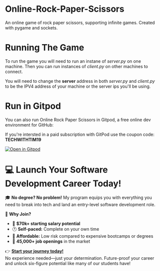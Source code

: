 # Online-Rock-Paper-Scissors
An online game of rock paper scissors, supporting infinite games. Created with pygame and sockets.

# Running The Game
To run the game you will need to run an instane of *server.py* on one machine. Then you can run instances of *client.py* on other machines to connect.

You will need to change the **server** address in both *server.py* and *client.py* to be the IPV4 address of your machine or the server ips you'll be using.

# Run in Gitpod

You can also run Online Rock Paper Scissors in Gitpod, a free online dev environment for GitHub:

If you're intersted in a paid subscription with GitPod use the coupon code: **TECHWITHTIM19**

[![Open in Gitpod](https://gitpod.io/button/open-in-gitpod.svg)](https://gitpod.io/#https://github.com/techwithtim/Online-Rock-Paper-Scissors/blob/master/game.py)


# 💻 Launch Your Software Development Career Today!  

🎓 **No degree? No problem!** My program equips you with everything you need to break into tech and land an entry-level software development role.  

🚀 **Why Join?**  
- 💼 **$70k+ starting salary potential**  
- 🕐 **Self-paced:** Complete on your own time  
- 🤑 **Affordable:** Low risk compared to expensive bootcamps or degrees
- 🎯 **45,000+ job openings** in the market  

👉 **[Start your journey today!](https://techwithtim.net/dev)**  
No experience needed—just your determination. Future-proof your career and unlock six-figure potential like many of our students have!  
